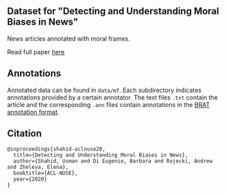 ## Dataset for "Detecting and Understanding Moral Biases in News"

News articles annotated with moral frames.

Read full paper [here](https://www.cs.uic.edu/~elena/pubs/shahid-nuse20.pdf)

## Annotations

Annotated data can be found in `data/mf`. Each subdirectory indicates annotations provided by a certain annotator. The text files `.txt` contain the article and the corresponding `.ann` files contain annotations  in the [BRAT annotation format](https://brat.nlplab.org/standoff.html).



## Citation

```
@inproceedings{shahid-aclnuse20,
  title={Detecting and Understanding Moral Biases in News},
  author={Shahid, Usman and Di Eugenio, Barbara and Rojecki, Andrew and Zheleva, Elena},
  booktitle={ACL-NUSE},
  year={2020}
}
```
